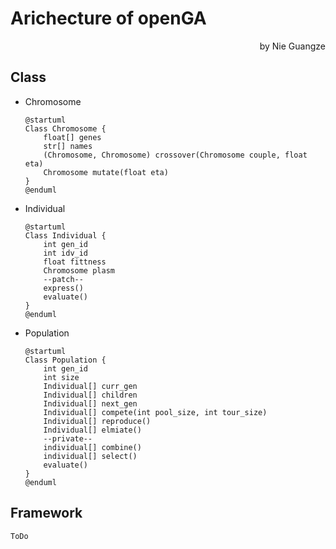 # Arichecture of openGA

<p align="right">by Nie Guangze</p>

## Class

- Chromosome

    ```puml
    @startuml
    Class Chromosome {
        float[] genes
        str[] names
        (Chromosome, Chromosome) crossover(Chromosome couple, float eta)
        Chromosome mutate(float eta)
    }
    @enduml
    ```

- Individual

    ```puml
    @startuml
    Class Individual {
        int gen_id
        int idv_id
        float fittness
        Chromosome plasm
        --patch--
        express()
        evaluate()
    }
    @enduml
    ```

- Population

    ```puml
    @startuml
    Class Population {
        int gen_id
        int size
        Individual[] curr_gen
        Individual[] children
        Individual[] next_gen
        Individual[] compete(int pool_size, int tour_size)
        Individual[] reproduce()
        Individual[] elmiate()
        --private--
        individual[] combine()
        individual[] select()
        evaluate()
    }
    @enduml
    ```

## Framework

`ToDo`
